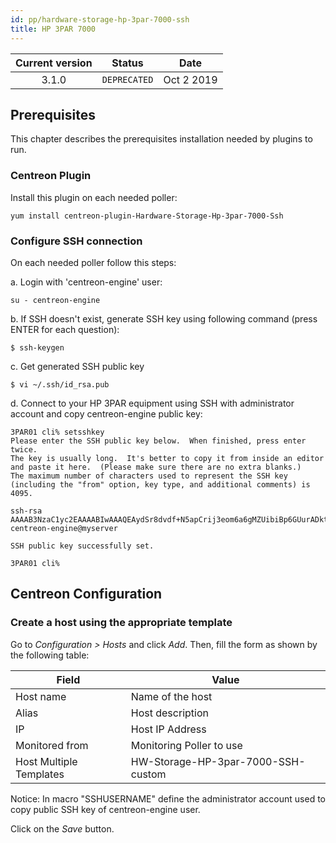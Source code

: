 ```yaml
---
id: pp/hardware-storage-hp-3par-7000-ssh
title: HP 3PAR 7000
---
```


| Current version | Status | Date |
| :-: | :-: | :-: |
| 3.1.0 | `DEPRECATED` | Oct  2 2019 |

## Prerequisites
This chapter describes the prerequisites installation needed by plugins
to run.

### Centreon Plugin
Install this plugin on each needed poller:

    yum install centreon-plugin-Hardware-Storage-Hp-3par-7000-Ssh

### Configure SSH connection
On each needed poller follow this steps:

a. Login with 'centreon-engine' user:

    su - centreon-engine

b. If SSH doesn't exist, generate SSH key using following command (press ENTER for each question):

    $ ssh-keygen

c. Get generated SSH public key

    $ vi ~/.ssh/id_rsa.pub

d. Connect to your HP 3PAR equipment using SSH with administrator account and copy centreon-engine public key:

    3PAR01 cli% setsshkey
    Please enter the SSH public key below.  When finished, press enter twice.
    The key is usually long.  It's better to copy it from inside an editor
    and paste it here.  (Please make sure there are no extra blanks.)
    The maximum number of characters used to represent the SSH key
    (including the "from" option, key type, and additional comments) is 4095.

    ssh-rsa AAAAB3NzaC1yc2EAAAABIwAAAQEAydSr8dvdf+N5apCrij3eom6a6gMZUibiBp6GUurADktPtm1jBdbZ2GVhnwiaeUqiwgxsBSjiGCKRlpIN/zBzM59li4k+fbhyO7SzXfB3IV3ueSVKlrVljyHQL6GqUjj9opxCg8jyKerCx6iTyqUvIJ4zmhaJXQAzxQFE7YLiuaaNN9ylH1z9ebuMZZKUh0gpXNT3ID4Ea+In5CAoPopwF50EdAIZ4QkS1EibhI9Lar8GqXMyHTNR/ZapvZ/KpI3lhduLT5OJ2QMbBzVrQFKXiLbYnU2AASYyFsQQC+7YASFwIEQ6D3sp0Wg8G1Dw/jmM01CsqthTm7j1Mw070OuJSw== centreon-engine@myserver
    
    SSH public key successfully set.
    
    3PAR01 cli%

## Centreon Configuration
### Create a host using the appropriate template
Go to *Configuration &gt; Hosts* and click *Add*. Then, fill the form as
shown by the following table:

| Field                   | Value                              |
|-------------------------|------------------------------------|
| Host name               | Name of the host                   |
| Alias                   | Host description                   |
| IP                      | Host IP Address                    |
| Monitored from          | Monitoring Poller to use           |
| Host Multiple Templates | HW-Storage-HP-3par-7000-SSH-custom |

Notice: In macro "SSHUSERNAME" define the administrator account used to copy public SSH key of centreon-engine user.

Click on the *Save* button.

